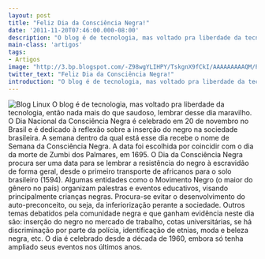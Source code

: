 ```yaml
---
layout: post
title: "Feliz Dia da Consciência Negra!"
date: '2011-11-20T07:46:00.000-08:00'
description: "O blog é de tecnologia, mas voltado pra liberdade da tecnologia, então nada mais do que saudoso, lembrar desse dia maravilho."
main-class: 'artigos'
tags:
- Artigos
image: "http://3.bp.blogspot.com/-Z98wgYLIHPY/TskgnX9fCkI/AAAAAAAAAQM/P4KISQMkHKE/s72-c/zumbi2.jpg"
twitter_text: "Feliz Dia da Consciência Negra!"
introduction: "O blog é de tecnologia, mas voltado pra liberdade da tecnologia, então nada mais do que saudoso, lembrar desse dia maravilho."
---
```


![Blog Linux](http://3.bp.blogspot.com/-Z98wgYLIHPY/TskgnX9fCkI/AAAAAAAAAQM/P4KISQMkHKE/s1600/zumbi2.jpg "Blog Linux")
 O blog é de tecnologia, mas voltado pra liberdade da tecnologia, então nada mais do que saudoso, lembrar desse dia maravilho.
O Dia Nacional da Consciência Negra é celebrado em 20 de novembro no Brasil e é dedicado à reflexão sobre a inserção do negro na sociedade brasileira. A semana dentro da qual está esse dia recebe o nome de Semana da Consciência Negra.
A data foi escolhida por coincidir com o dia da morte de Zumbi dos Palmares, em 1695. O Dia da Consciência Negra procura ser uma data para se lembrar a resistência do negro à escravidão de forma geral, desde o primeiro transporte de africanos para o solo brasileiro (1594).
Algumas entidades como o Movimento Negro (o maior do gênero no país) organizam palestras e eventos educativos, visando principalmente crianças negras. Procura-se evitar o desenvolvimento do auto-preconceito, ou seja, da inferiorização perante a sociedade.
Outros temas debatidos pela comunidade negra e que ganham evidência neste dia são: inserção do negro no mercado de trabalho, cotas universitárias, se há discriminação por parte da polícia, identificação de etnias, moda e beleza negra, etc.
O dia é celebrado desde a década de 1960, embora só tenha ampliado seus eventos nos últimos anos.
